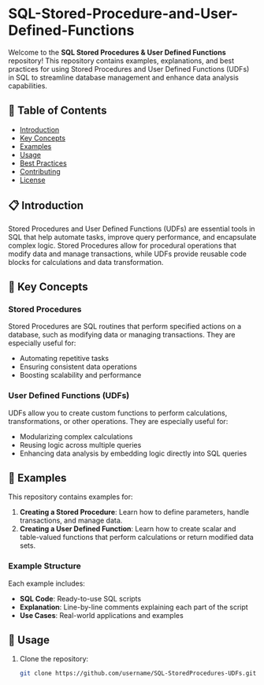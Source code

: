 # SQL-Stored-Procedure-and-User-Defined-Functions

Welcome to the **SQL Stored Procedures & User Defined Functions** repository! This repository contains examples, explanations, and best practices for using Stored Procedures and User Defined Functions (UDFs) in SQL to streamline database management and enhance data analysis capabilities.

## 📖 Table of Contents
- [Introduction](#introduction)
- [Key Concepts](#key-concepts)
- [Examples](#examples)
- [Usage](#usage)
- [Best Practices](#best-practices)
- [Contributing](#contributing)
- [License](#license)

## 📋 Introduction
Stored Procedures and User Defined Functions (UDFs) are essential tools in SQL that help automate tasks, improve query performance, and encapsulate complex logic. Stored Procedures allow for procedural operations that modify data and manage transactions, while UDFs provide reusable code blocks for calculations and data transformation.

## 🔑 Key Concepts
### Stored Procedures
Stored Procedures are SQL routines that perform specified actions on a database, such as modifying data or managing transactions. They are especially useful for:
- Automating repetitive tasks
- Ensuring consistent data operations
- Boosting scalability and performance

### User Defined Functions (UDFs)
UDFs allow you to create custom functions to perform calculations, transformations, or other operations. They are especially useful for:
- Modularizing complex calculations
- Reusing logic across multiple queries
- Enhancing data analysis by embedding logic directly into SQL queries

## 📝 Examples
This repository contains examples for:
1. **Creating a Stored Procedure**: Learn how to define parameters, handle transactions, and manage data.
2. **Creating a User Defined Function**: Learn how to create scalar and table-valued functions that perform calculations or return modified data sets.

### Example Structure
Each example includes:
- **SQL Code**: Ready-to-use SQL scripts
- **Explanation**: Line-by-line comments explaining each part of the script
- **Use Cases**: Real-world applications and examples

## 🚀 Usage
1. Clone the repository:
   ```bash
   git clone https://github.com/username/SQL-StoredProcedures-UDFs.git

   
